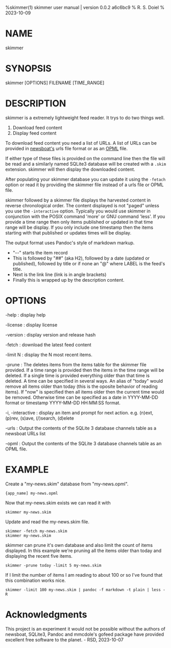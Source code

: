 %skimmer(1) skimmer user manual | version 0.0.2 a6c6bc9
% R. S. Doiel
% 2023-10-09

# NAME

skimmer

# SYNOPSIS

skimmer [OPTIONS] FILENAME [TIME_RANGE]

# DESCRIPTION

skimmer is a extremely lightweight feed reader. It trys to do two things well.

1. Download feed content
2. Display feed content

To download feed content you need a list of URLs. A list of URLs can be provided
in [newsboat's](https://newsboat.org) urls file format or as an [OPML](http://opml.org/) 
file. 

If either type of these files is provided on the command line then the file will be read
and a similarly named SQLite3 database will be created with a `.skim` extension.
skimmer will then display the downloaded content.

After populating your skimmer database you can update it using the `-fetach`
option or read it by providing the skimmer file instead of a urls file or OPML file.


skimmer followed by a skimmer file displays the harvested content in reverse 
chronological order. The content displayed is not "paged" unless you use the 
`-interactive` option. Typically you would use skimmer in 
conjunction with the POSIX command 'more' or GNU command 'less'. If you provide
a time range then only items published or updated in that time range will be display.
If you only include one timestamp then the items starting with that published or updates
times will be display.

The output format uses Pandoc's style of markdown markup. 
- "--" starts the item record
- This is followed by "##" (aka H2), followed by a date 
(updated or published), followed by title or if none an
"@<LABEL>" where LABEL is the feed's title. 
- Next is the link line (link is in angle brackets)
- Finally this is wrapped up by the description content.

# OPTIONS

-help
: display help

-license
: display license

-version
: display version and release hash

-fetch
: download the latest feed content

-limit N
: display the N most recent items.


-prune 
: The deletes items from the items table for the skimmer file provided. If a time range is provided
then the items in the time range will be deleted. If a single time is provided everything older than
that time is deleted.  A time can be specified in several ways. An alias of "today" would remove all
items older than today (this is the oposite behavior of reading items). If "now" is specified then
all items older then the current time would be removed. Otherwise time can be specified as a date
in YYYY-MM-DD format or timestamp YYYY-MM-DD HH:MM:SS format.

-i, -interactive
: display an item and prompt for next action. e.g. (n)ext, (p)rev, (s)ave, (/)search, (d)elete

-urls
: Output the contents of the SQLite 3 database channels table as a newsboat URLs list

-opml
: Output the contents of the SQLite 3 database channels table as an OPML file.

# EXAMPLE

Create a "my-news.skim" database from "my-news.opml".

~~~
{app_name] my-news.opml
~~~

Now that my-news.skim exists we can read it with

~~~
skimmer my-news.skim
~~~

Update and read the my-news.skim file.

~~~
skimmer -fetch my-news.skim
skimmer my-news.skim
~~~


skimmer can prune it's own database and also limit the count of items displayed.
In this example we're pruning all the items older than today and displaying the recent
five items.

~~~
skimmer -prune today -limit 5 my-news.skim
~~~

If I limit the number of items I am reading to about 100 or so I've found
that this combination works nice.

~~~
skimmer -limit 100 my-news.skim | pandoc -f markdown -t plain | less -R
~~~


# Acknowledgments

This project is an experiment it would not be possible without the authors of
newsboat, SQLite3, Pandoc and mmcdole's gofeed package have provided excellent
free software to the planet. - RSD, 2023-10-07


